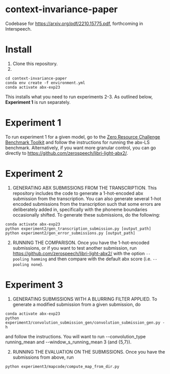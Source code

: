 # context-invariance-paper
Codebase for https://arxiv.org/pdf/2210.15775.pdf, forthcoming in Interspeech.

# Install
1) Clone this repository.
2) 
```
cd context-invariance-paper
conda env create -f environment.yml
conda activate abx-exp23
```

This installs what you need to run experiments 2-3. As outlined below, **Experiment 1** is run separately.

# Experiment 1
To run experiment 1 for a given model, go to the [Zero Resource Challenge Benchmark Toolkit](https://github.com/zerospeech/benchmarks) and follow the instructions for running the abx-LS benchmark. Alternatively, if you want more granular control, you can go directly to https://github.com/zerospeech/libri-light-abx2/.

# Experiment 2
1) GENERATING ABX SUBMISSIONS FROM THE TRANSCRIPTION. This repository includes the code to generate a 1-hot-encoded abx submission from the transcription. You can also generate several 1-hot encoded submissions from the transcription such that some errors are deliberately added in, specifically with the phoneme boundaries occasionally shifted. To generate these submissions, do the following:

```
conda activate abx-exp23
python experiment2/gen_transcription_submission.py [output_path]
python experiment2/gen_error_submissions.py [output_path]
```

2) RUNNING THE COMPARISON. Once you have the 1-hot-encoded submissions, or if you want to test another submission, run https://github.com/zerospeech/libri-light-abx2/ with the option `--pooling hamming` and then compare with the default abx score (i.e. `--pooling none`). 

# Experiment 3
1) GENERATING SUBMISSIONS WITH A BLURRING FILTER APPLIED. To generate a modified submission from a given submission, do
```
conda activate abx-exp23
python experiment3/convolution_submission_gen/convolution_submission_gen.py -h
```
and follow the instructions. You will want to run --convolution_type running_mean and --window_s_running_mean 3 (and {5,7}).

2) RUNNING THE EVALUATION ON THE SUBMISSIONS. Once you have the submissions from above, run
```
python experiment3/mapcode/compute_map_from_dir.py
```
